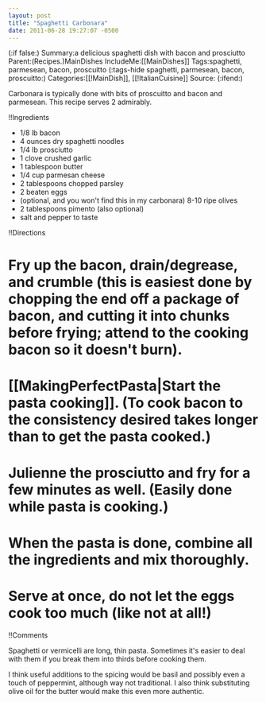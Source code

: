```yaml
---
layout: post
title: "Spaghetti Carbonara"
date: 2011-06-28 19:27:07 -0500
---
```

(:if false:)
Summary:a delicious spaghetti dish with bacon and prosciutto
Parent:(Recipes.)MainDishes
IncludeMe:[[MainDishes]]
Tags:spaghetti, parmesean, bacon, proscuitto
(:tags-hide spaghetti, parmesean, bacon, proscuitto:)
Categories:[[!MainDish]], [[!ItalianCuisine]]
Source:
(:ifend:)



Carbonara is typically done with bits of proscuitto and bacon and parmesean. This recipe serves 2 admirably.

!!Ingredients
* 1/8 lb bacon
* 4 ounces dry spaghetti noodles
* 1/4 lb prosciutto
* 1 clove crushed garlic
* 1 tablespoon butter
* 1/4 cup parmesan cheese
* 2 tablespoons chopped parsley
* 2 beaten eggs
* (optional, and you won't find this in my carbonara) 8-10 ripe olives
* 2 tablespoons pimento (also optional)
* salt and pepper to taste

!!Directions
# Fry up the bacon, drain/degrease, and crumble (this is easiest done by chopping the end off a package of bacon, and cutting it into chunks before frying; attend to the cooking bacon so it doesn't burn).

# [[MakingPerfectPasta|Start the pasta cooking]]. (To cook bacon to the consistency desired takes longer than to get the pasta cooked.)

# Julienne the prosciutto and fry for a few minutes as well. (Easily done while pasta is cooking.)

# When the pasta is done, combine all the ingredients and mix thoroughly.

# Serve at once, do not let the eggs cook too much (like not at all!)


!!Comments

Spaghetti or vermicelli are long, thin pasta. Sometimes it's easier to deal with them if you break them into thirds before cooking them.

I think useful additions to the spicing would be basil and possibly even a touch of peppermint, although way not traditional. I also think substituting olive oil for the butter would make this even more authentic.

